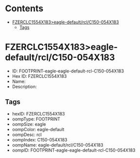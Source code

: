 



Contents
========

* [FZERCLC1554X183>eagle-default/rcl/C150-054X183](#fzerclc1554x183eagle-defaultrclc150-054x183)
	* [Tags](#tags)

# FZERCLC1554X183>eagle-default/rcl/C150-054X183

- ID: FOOTPRINT-eagle-eagle-default-rcl-C150-054X183
- Hex ID: FZERCLC1554X183
- Name: 
- Description: 

## Tags

- hexID: FZERCLC1554X183
- oompType: FOOTPRINT
- oompSize: eagle
- oompColor: eagle-default
- oompDesc: rcl
- oompIndex: C150-054X183
- oompName: eagle-default/rcl/C150-054X183
- oompID: FOOTPRINT-eagle-eagle-default-rcl-C150-054X183
